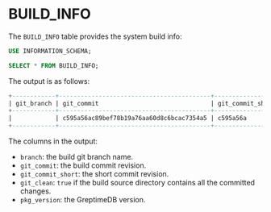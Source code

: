 # BUILD_INFO

The `BUILD_INFO` table provides the system build info:

```sql
USE INFORMATION_SCHEMA;

SELECT * FROM BUILD_INFO;
```

The output is as follows:

```sql
+------------+------------------------------------------+------------------+-----------+-------------+
| git_branch | git_commit                               | git_commit_short | git_clean | pkg_version |
+------------+------------------------------------------+------------------+-----------+-------------+
|            | c595a56ac89bef78b19a76aa60d8c6bcac7354a5 | c595a56a         | true      | 0.9.0       |
+------------+------------------------------------------+------------------+-----------+-------------+
```

The columns in the output:

* `branch`: the build git branch name.
* `git_commit`: the build commit revision.
* `git_commit_short`: the short commit revision.
* `git_clean`:  `true` if the build source directory contains all the committed changes.
* `pkg_version`: the GreptimeDB version.

